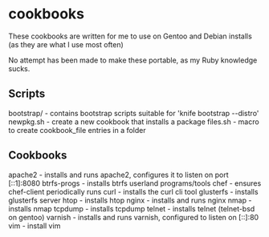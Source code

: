 cookbooks
=========

These cookbooks are written for me to use on Gentoo and Debian installs
(as they are what I use most often)

No attempt has been made to make these portable, as my Ruby knowledge sucks.

Scripts
-------

bootstrap/ - contains bootstrap scripts suitable for 'knife bootstrap --distro'
newpkg.sh - create a new cookbook that installs a package
files.sh - macro to create cookbook\_file entries in a folder

Cookbooks
---------

apache2 - installs and runs apache2, configures it to listen on port [::1]:8080
btrfs-progs - installs btrfs userland programs/tools
chef - ensures chef-client periodically runs
curl - installs the curl cli tool
glusterfs - installs glusterfs server
htop - installs htop
nginx - installs and runs nginx
nmap - installs nmap
tcpdump - installs tcpdump
telnet - installs telnet (telnet-bsd on gentoo)
varnish - installs and runs varnish, configured to listen on [::]:80
vim - install vim
